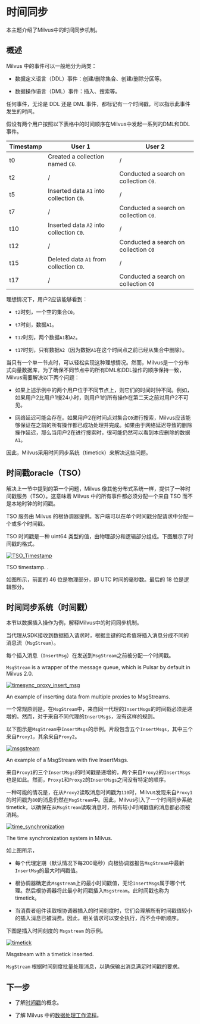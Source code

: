 时间同步
====

本主题介绍了Milvus中的时间同步机制。

概述
--

Milvus 中的事件可以一般地分为两类：

* 数据定义语言（DDL）事件：创建/删除集合、创建/删除分区等。

* 数据操作语言（DML）事件：插入、搜索等。

任何事件，无论是 DDL 还是 DML 事件，都标记有一个时间戳，可以指示此事件发生的时间。

假设有两个用户按照以下表格中的时间顺序在Milvus中发起一系列的DML和DDL事件。

| Timestamp | User 1 | User 2 |
| --- | --- | --- |
| t0 | Created a collection named `C0`. | / |
| t2 | / | Conducted a search on collection `C0`. |
| t5 | Inserted data `A1` into collection `C0`. | / |
| t7 | / | Conducted a search on collection `C0`. |
| t10 | Inserted data `A2` into collection `C0`. | / |
| t12 | / | Conducted a search on collection `C0` |
| t15 | Deleted data `A1` from collection `C0`. | / |
| t17 | / | Conducted a search on collection `C0` |

理想情况下，用户2应该能够看到：

* `t2`时刻，一个空的集合`C0`。

* `t7`时刻，数据`A1`。

* `t12`时刻，两个数据`A1`和`A2`。

* `t17`时刻，只有数据`A2`（因为数据`A1`在这个时间点之前已经从集合中删除）。

当只有一个单一节点时，可以轻松实现这种理想情况。然而，Milvus是一个分布式向量数据库，为了确保不同节点中的所有DML和DDL操作的顺序保持一致，Milvus需要解决以下两个问题：

- 如果上述示例中的两个用户位于不同节点上，则它们的时间时钟不同。例如，如果用户2比用户1慢24小时，则用户1的所有操作在第二天之前对用户2不可见。

- 网络延迟可能会存在。如果用户2在时间点对集合`C0`进行搜索，Milvus应该能够保证在之前的所有操作都已成功处理并完成。如果由于网络延迟导致的删除操作延迟，那么当用户2在进行搜索时，很可能仍然可以看到本应删除的数据`A1`。

因此，Milvus采用时间同步系统（timetick）来解决这些问题。

时间戳oracle（TSO）
--------------

解决上一节中提到的第一个问题，Milvus 像其他分布式系统一样，提供了一种时间戳服务（TSO）。这意味着 Milvus 中的所有事件都必须分配一个来自 TSO 而不是本地时钟的时间戳。

TSO 服务由 Milvus 的根协调器提供。客户端可以在单个时间戳分配请求中分配一个或多个时间戳。

TSO 时间戳是一种 uint64 类型的值，由物理部分和逻辑部分组成。下图展示了时间戳的格式。

[![TSO_Timestamp](https://milvus.io/static/e540845fc62f2bee867cfa515146b312/a0d62/TSO_Timestamp.png "TSO timestamp.")](https://milvus.io/static/e540845fc62f2bee867cfa515146b312/a0d62/TSO_Timestamp.png)

TSO timestamp.
.

如图所示，前面的 46 位是物理部分，即 UTC 时间的毫秒数。最后的 18 位是逻辑部分。

时间同步系统（时间戳）
-----------

本节以数据插入操作为例，解释Milvus中的时间同步机制。

当代理从SDK接收到数据插入请求时，根据主键的哈希值将插入消息分成不同的消息流（`MsgStream`）。

每个插入消息（`InsertMsg`）在发送到`MsgStream`之前被分配一个时间戳。

`MsgStream` is a wrapper of the message queue, which is Pulsar by default in Milvus 2.0.

[![timesync_proxy_insert_msg](https://milvus.io/static/389b474c46f5e736517685cbcdec852e/8b7fc/timesync_proxy_insert_msg.png "An example of inserting data from multiple proxies to MsgStreams.")](https://milvus.io/static/389b474c46f5e736517685cbcdec852e/8b7fc/timesync_proxy_insert_msg.png)

An example of inserting data from multiple proxies to MsgStreams.

一个常规原则是，在`MsgStream`中，来自同一代理的`InsertMsgs`的时间戳必须是递增的。然而，对于来自不同代理的`InsertMsgs`，没有这样的规则。

以下图示是`MsgStream`中`InsertMsgs`的示例。片段包含五个`InsertMsgs`，其中三个来自`Proxy1`，其余来自`Proxy2`。

[![msgstream](https://milvus.io/static/e35875b65dc64209b305824dff776828/1263b/msgstream.png "An example of a MsgStream with five InsertMsgs.")](https://milvus.io/static/e35875b65dc64209b305824dff776828/b8bbf/msgstream.png)

An example of a MsgStream with five InsertMsgs.

来自`Proxy1`的三个`InsertMsgs`的时间戳是递增的，两个来自`Proxy2`的`InsertMsgs`也是如此。然而，`Proxy1`和`Proxy2`的`InsertMsgs`之间没有特定的顺序。

一种可能的情况是，在从`Proxy2`读取消息时间戳为`110`时，Milvus发现来自`Proxy1`的时间戳为`80`的消息仍然在`MsgStream`中。因此，Milvus引入了一个时间同步系统timetick，以确保在从`MsgStream`读取消息时，所有较小时间戳值的消息都必须被消耗。

[![time_synchronization](https://milvus.io/static/cbda30c3848b9a8941b7040f65e517bd/1263b/time_synchronization.png "The time synchronization system in Milvus.")](https://milvus.io/static/cbda30c3848b9a8941b7040f65e517bd/e0690/time_synchronization.png)

The time synchronization system in Milvus.

如上图所示，

* 每个代理定期（默认情况下每200毫秒）向根协调器报告`MsgStream`中最新`InsertMsg`的最大时间戳值。

* 根协调器确定此`Msgstream`上的最小时间戳值，无论`InsertMsgs`属于哪个代理。然后根协调器将此最小时间戳插入`Msgstream`。此时间戳也称为timetick。

* 当消费者组件读取根协调器插入的时间刻度时，它们会理解所有时间戳值较小的插入消息已被消费。因此，相关请求可以安全执行，而不会中断顺序。

下图是插入时间刻度的 `Msgstream` 的示例。

[![timetick](https://milvus.io/static/da158edae1eb5c571937f80387840969/1263b/timetick.png "Msgstream with a timetick inserted.")](https://milvus.io/static/da158edae1eb5c571937f80387840969/a365f/timetick.png)

Msgstream with a timetick inserted.

`MsgStream` 根据时间刻度批量处理消息，以确保输出消息满足时间戳的要求。

下一步
---

* 了解[时间戳](timestamp.md)的概念。

* 了解 Milvus 中的[数据处理工作流程](data_processing.md)。
